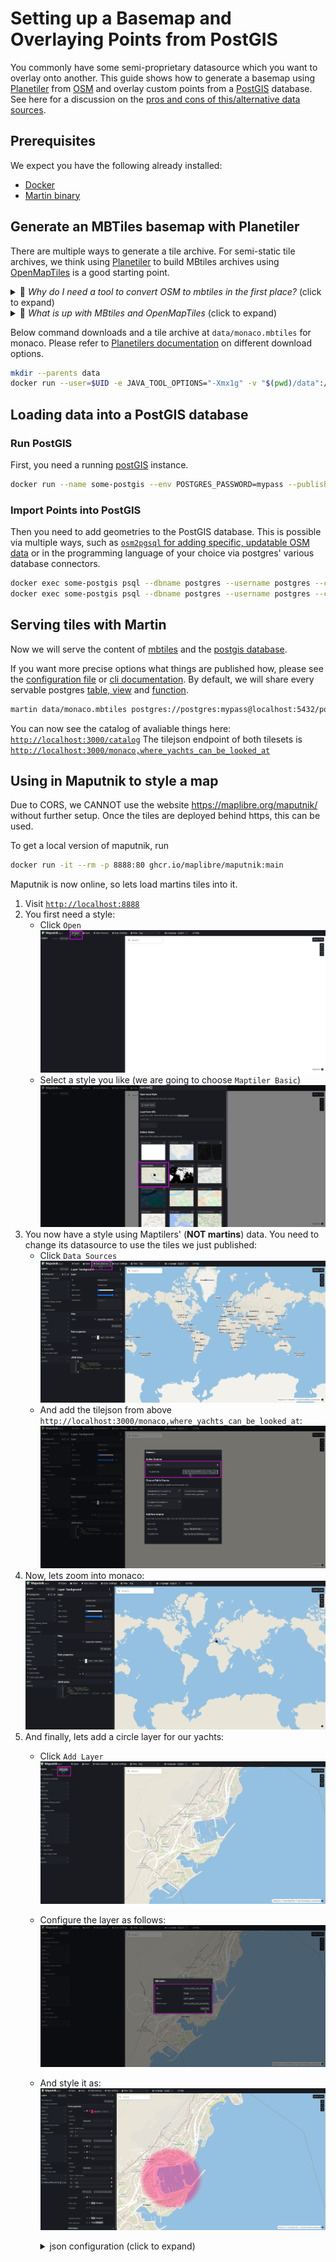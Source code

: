# Setting up a Basemap and Overlaying Points from PostGIS

You commonly have some semi-proprietary datasource which you want to overlay onto another.
This guide shows how to generate a basemap using [Planetiler](https://github.com/onthegomap/planetiler/) from [OSM](https://osm.org) and overlay custom points from a [PostGIS](https://postgis.net/) database.
See here for a discussion on the [pros and cons of this/alternative data sources](sources-tiles.md).

## Prerequisites

We expect you have the following already installed:

- [Docker](https://docker.io)
- [Martin binary](installation.md)

## Generate an MBTiles basemap with Planetiler

There are multiple ways to generate a tile archive.
For semi-static tile archives, we think using [Planetiler](https://github.com/onthegomap/planetiler/) to build MBtiles archives using  [OpenMapTiles](https://openmaptiles.org/) is a good starting point.

<details><summary>🤔 <i>Why do I need a tool to convert OSM to mbtiles in the first place?</i> (click to expand)</summary>

The reason you need a tool to build vector tilesets from OpenStreetMap is that the data in OpenStreetMap is

- not following a specific schema,
- nor pre-tiled into `x`/`y`/`z` chunks.

</details>

<details><summary>🤔 <i>What is up with MBtiles and OpenMapTiles</i> (click to expand)</summary>

Good question.

MBtiles is the archive format. Think of a sqlite database storing the data you need a chunk (`x`/`y`/`z`) of the world.
See our comparison [pmtiles vs. mbtiles](sources-tiles.md) for discussions on the pros and cons of this/alternative formats.

But how does the data in the archive look like?
This is where the vector tile schema comes in:
[OpenMapTiles](https://openmaptiles.org/) defines which layers are included in the served data and how they are aggregated.
[OpenMapTiles](https://openmaptiles.org/) does have an attribution requirement. You will need to add `© MapTiler` at the bottom of your map.

See [Shortbread](https://shortbread-tiles.org/) for a newer, but less mature alternative if you want to read more.

</details>

Below command downloads and a tile archive at `data/monaco.mbtiles` for monaco.
Please refer to [Planetilers documentation](https://github.com/onthegomap/planetiler/) on different download options.

```bash
mkdir --parents data
docker run --user=$UID -e JAVA_TOOL_OPTIONS="-Xmx1g" -v "$(pwd)/data":/data --rm ghcr.io/onthegomap/planetiler:latest --download --minzoom=0 --maxzoom=14 --tile_compression=none --area=monaco --output /data/monaco.mbtiles
```

## Loading data into a PostGIS database

### Run PostGIS

First, you need a running [postGIS](https://postgis.net) instance.

```bash
docker run --name some-postgis --env POSTGRES_PASSWORD=mypass --publish 5432:5432 --detach postgis/postgis
```

### Import Points into PostGIS

Then you need to add geometries to the PostGIS database.
This is possible via multiple ways, such as [`osm2pgsql` for adding specific, updatable OSM data](https://osm2pgsql.org/) or in the programming language of your choice via postgres' various database connectors.

```bash
docker exec some-postgis psql --dbname postgres --username postgres --command "CREATE TABLE where_yachts_can_be_looked_at (title TEXT NOT NULL, subtitle TEXT NOT NULL, location GEOMETRY(Point, 4326) NOT NULL);"
docker exec some-postgis psql --dbname postgres --username postgres --command "INSERT INTO where_yachts_can_be_looked_at (title, subtitle, location) VALUES ('Port Hercules', 'Great view of superyachts docked in the iconic harbor.', ST_SetSRID(ST_MakePoint(7.424789, 43.735217), 4326));"
```

## Serving tiles with Martin

Now we will serve the content of [mbtiles](sources-files.md) and the [postgis database](pg-connections.md).

If you want more precise options what things are published how, please see the [configuration file](config-file.md) or [cli documentation](run-with-cli.md).
By default, we will share every servable postgres [table, view](sources-pg-tables.md) and [function](sources-pg-functions.md).

```bash
martin data/monaco.mbtiles postgres://postgres:mypass@localhost:5432/postgres
```

You can now see the catalog of avaliable things here: [`http://localhost:3000/catalog`](http://localhost:3000/catalog)
The tilejson endpoint of both tilesets is [`http://localhost:3000/monaco,where_yachts_can_be_looked_at`](http://localhost:3000/monaco,where_yachts_can_be_looked_at)

## Using in Maputnik to style a map

Due to CORS, we CANNOT use the website <https://maplibre.org/maputnik/> without further setup.
Once the tiles are deployed behind https, this can be used.

To get a local version of maputnik, run

```bash
docker run -it --rm -p 8888:80 ghcr.io/maplibre/maputnik:main
```

Maputnik is now online, so lets load martins tiles into it.

1. Visit [`http://localhost:8888`](http://localhost:8888)
2. You first need a style:
   - Click `Open`
     ![where in the UI the "Open" button can be found](images/maputnik-open.png)
   - Select a style you like (we are going to choose `Maptiler Basic`)
     ![how to select a style](images/maputnik-select-style.png)
3. You now have a style using Maptilers' (**NOT martins**) data. You need to change its datasource to use the tiles we just published:
   - Click `Data Sources`
     ![how to change the datasource](images/maputnik-change-datasource.png)
   - And add the tilejson from above `http://localhost:3000/monaco,where_yachts_can_be_looked_at`:
     ![how to add the tilejson](images/maputnik-add-tilejson.png)
4. Now, lets zoom into monaco:
   ![where monaco is on a map](images/maputnik-zoom-into-monaco.png)
5. And finally, lets add a circle layer for our yachts:
   - Click `Add Layer`
     ![add a circle layer](images/maputnik-add-layer.png)
   - Configure the layer as follows:
     ![add a circle layer](images/maputnik-configure-layer.png)
   - And style it as:
     ![add a circle layer](images/maputnik-add-yachts-layer.png)

     <details><summary>json configuration (click to expand)</summary>

     ```json
     {
       "id": "where_yachts_can_be_looked_at",
       "type": "circle",
       "source": "openmaptiles",
       "source-layer": "where_yachts_can_be_looked_at",
       "paint": {
         "circle-color": "rgba(255, 7, 103, 1)",
         "circle-blur": 0.2,
         "circle-radius": {
           "stops": [
             [13, 1],
             [15, 300],
             [20, 2000]
           ]
         },
         "circle-opacity": {
           "stops": [[13.5, 0], [14, 0.4]]
         }
       },
       "minzoom": 13
     }
     ```

     </details>

